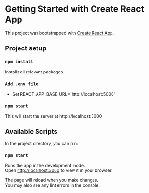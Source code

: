# Getting Started with Create React App

This project was bootstrapped with [Create React App](https://github.com/facebook/create-react-app).

## Project setup
### `npm install`
Installs all relevant packages

### `Add .env file`
- Set REACT_APP_BASE_URL='http://localhost:5000'

### `npm start`
This will start the server at http://localhost:3000

## Available Scripts

In the project directory, you can run:

### `npm start`

Runs the app in the development mode.\
Open [http://localhost:3000](http://localhost:3000) to view it in your browser.

The page will reload when you make changes.\
You may also see any lint errors in the console.
